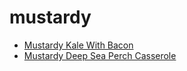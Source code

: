 # mustardy

 * [Mustardy Kale With Bacon](../../index/m/mustardy-kale-with-bacon-350639.json)
 * [Mustardy Deep Sea Perch Casserole](../../index/m/mustardy-deep-sea-perch-casserole.json)

